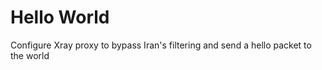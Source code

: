 # Hello World

Configure Xray proxy to bypass Iran's filtering and send a hello packet to the world
